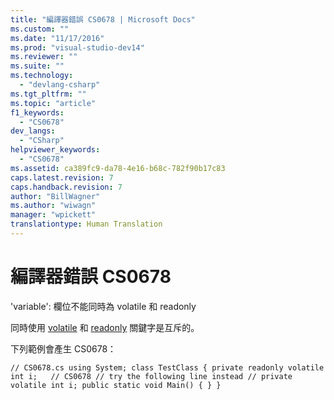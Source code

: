 ```yaml
---
title: "編譯器錯誤 CS0678 | Microsoft Docs"
ms.custom: ""
ms.date: "11/17/2016"
ms.prod: "visual-studio-dev14"
ms.reviewer: ""
ms.suite: ""
ms.technology: 
  - "devlang-csharp"
ms.tgt_pltfrm: ""
ms.topic: "article"
f1_keywords: 
  - "CS0678"
dev_langs: 
  - "CSharp"
helpviewer_keywords: 
  - "CS0678"
ms.assetid: ca389fc9-da78-4e16-b68c-782f90b17c83
caps.latest.revision: 7
caps.handback.revision: 7
author: "BillWagner"
ms.author: "wiwagn"
manager: "wpickett"
translationtype: Human Translation
---
```

# 編譯器錯誤 CS0678
'variable': 欄位不能同時為 volatile 和 readonly  
  
 同時使用 [volatile](../../csharp/language-reference/keywords/volatile.md) 和 [readonly](../../csharp/language-reference/keywords/readonly.md) 關鍵字是互斥的。  
  
 下列範例會產生 CS0678：  
  
```  
// CS0678.cs using System; class TestClass { private readonly volatile int i;   // CS0678 // try the following line instead // private volatile int i; public static void Main() { } }  
```